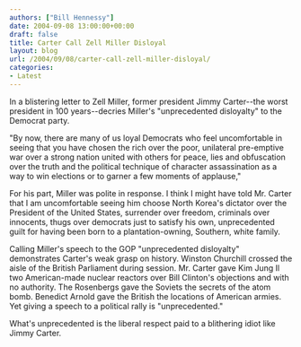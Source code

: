 ```yaml
---
authors: ["Bill Hennessy"]
date: 2004-09-08 13:00:00+00:00
draft: false
title: Carter Call Zell Miller Disloyal
layout: blog
url: /2004/09/08/carter-call-zell-miller-disloyal/
categories:
- Latest
---
```


In a blistering letter to Zell Miller, former president Jimmy Carter--the worst president in 100 years--decries Miller's "unprecedented disloyalty" to the Democrat party.

"By now, there are many of us loyal Democrats who feel uncomfortable in seeing that you have chosen the rich over the poor, unilateral pre-emptive war over a strong nation united with others for peace, lies and obfuscation over the truth and the political technique of character assassination as a way to win elections or to garner a few moments of applause," 

For his part, Miller was polite in response. I think I might have told Mr. Carter that I am uncomfortable seeing him choose North Korea's dictator over the President of the United States, surrender over freedom, criminals over innocents, thugs over democrats just to satisfy his own, unprecedented guilt for having been born to a plantation-owning, Southern, white family.

Calling Miller's speech to the GOP "unprecedented disloyalty" demonstrates Carter's weak grasp on history. Winston Churchill crossed the aisle of the British Parliament during session. Mr. Carter gave Kim Jung Il two American-made nuclear reactors over Bill Clinton's objections and with no authority. The Rosenbergs gave the Soviets the secrets of the atom bomb. Benedict Arnold gave the British the locations of American armies. Yet giving a speech to a political rally is "unprecedented."

What's unprecedented is the liberal respect paid to a blithering idiot like Jimmy Carter.

